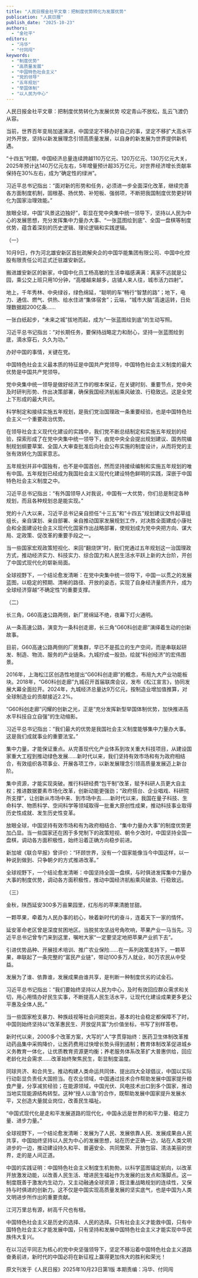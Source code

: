 ```yaml
---
title: "人民日报金社平文章：把制度优势转化为发展优势"
publication: "人民日报"
publish_date: "2025-10-23"
authors: 
  - "金社平"
editors:
  - "冯华"
  - "付同闯"
keywords:
  - "制度优势"
  - "高质量发展"
  - "中国特色社会主义"
  - "党的领导"
  - "五年规划"
  - "举国体制"
  - "以人民为中心"
---
```

人民日报金社平文章：把制度优势转化为发展优势
咬定青山不放松，乱云飞渡仍从容。

当前，世界百年变局加速演进，中国坚定不移办好自己的事，坚定不移扩大高水平对外开放，坚持以新发展理念引领高质量发展，以自身的新发展为世界提供新机遇。

“十四五”时期，中国经济总量连续跨越110万亿元、120万亿元、130万亿元大关，2025年预计达140万亿元左右，5年增量预计超35万亿元，对世界经济增长贡献率保持在30%左右，成为“确定性的绿洲”。

习近平总书记指出：“面对新的形势和任务，必须进一步全面深化改革，继续完善各方面制度机制，固根基、扬优势、补短板、强弱项，不断把我国制度优势更好转化为国家治理效能。”

放眼全球，中国“风景这边独好”，彰显在党中央集中统一领导下，坚持以人民为中心的发展思想，充分发挥集中力量办大事、“一张蓝图绘到底”、全国一盘棋等制度优势，蕴含着深刻的历史逻辑、理论逻辑和实践逻辑。


（一）

10月9日，作为河北雄安新区首批疏解央企的中国华能集团有限公司、中国中化控股有限责任公司正式迁驻雄安新区。

搬进雄安新区的新家，中国中化员工杨高敏的生活幸福感满满：离家不远就是公园，乘公交上班只用10分钟，“高楼越来越多，店铺人来人往，城市活力四射”。

地上，千年秀林、中央绿谷，绿色绵延，“聪明的车”畅行“智慧的路”；地下，电力、通信、燃气、供热、给水住进“集体宿舍”；云端，“城市大脑”高速运转，日处理数据超200亿条……

一张白纸起步，“未来之城”拔地而起，成为“一张蓝图绘到底”的生动写照。

习近平总书记指出：“对长期任务，要保持战略定力和耐心，坚持一张蓝图绘到底，滴水穿石，久久为功。”

办好中国的事情，关键在党。

中国特色社会主义最本质的特征是中国共产党领导，中国特色社会主义制度的最大优势是中国共产党领导。

党中央集中统一领导是做好经济工作的根本保证，在关键时刻、重要节点，党中央及时研判形势、作出决策部署，确保我国经济航船乘风破浪、行稳致远。这是全党上下形成的最大共识。

科学制定和接续实施五年规划，是我们党治国理政一条重要经验，也是中国特色社会主义一个重要政治优势。

在领导社会主义现代化建设的实践中，我们党不断总结制定和实施五年规划的经验，探索形成了在党中央集中统一领导下，由党中央全会提出规划建议、国务院编制规划纲要草案、全国人大审查批准后向社会公布实施的制度设计，从而将党的主张有效转化为国家意志。

五年规划并非中国独有，也不是中国首创，然而坚持接续编制和实施五年规划的唯有中国。五年规划已经成为我国社会主义现代化建设特色鲜明的实践，深嵌于中国特色社会主义制度之中。

习近平总书记指出：“有外国领导人对我说，中国有一大优势，你们总是制定各种规划，而且各种规划总是能实现。”

党的十八大以来，习近平总书记亲自担任“十三五”和“十四五”规划建议文件起草组组长，亲自谋划、亲自部署、亲自推动国家发展规划工作，对决胜全面建成小康社会和全面建设社会主义现代化国家作出战略部署，使规划成为党中央把方向、谋大局、定政策、促改革的重要手段之一。

当一些国家宏观政策短视化、来回“翻烧饼”时，我们党通过五年规划这一治国理政方式，推动经济实力、科技实力、综合国力和人民生活水平跃上新的大台阶，开创了中国式现代化的崭新局面。

全球视野下，一个结论愈发清晰：在党中央集中统一领导下，中国一以贯之的发展蓝图，以稳定的预期、清晰的路径、开放的姿态，实现了自身经济量质齐升，成为全球经济穿越“不确定性”的重要支撑。

（二）

长三角，G60高速公路两侧，新厂房绵延不绝，夜幕下灯火通明。

从一条高速公路，演变为一条科创走廊，长三角“G60科创走廊”演绎着生动的创新故事。

目前，G60高速公路两侧的厂房集群，早已不是孤立的生产空间，而是串联起研发、制造、物流、服务的产业链条。九城拧成一股劲，绘就“科创经济”的宏伟图景。

2016年，上海松江区创造性地提出“G60科创走廊”的概念，布局九大产业功能板块。2018年，“G60科创走廊”九城召开首届联席会议，发布《松江宣言》，协同发展大幕全面拉开。2024年，九城经济总量达9万亿元，按制造业增加值推算，对全球制造业的贡献接近2.2%。

“G60科创走廊”闪耀的创新之光，正是“充分发挥新型举国体制优势，加快推进高水平科技自立自强”的生动缩影。

习近平总书记指出：“我们最大的优势是我国社会主义制度能够集中力量办大事。这是我们成就事业的重要法宝。”

集中力量，才能保证重点。从完善现代化产业体系到攻关重大科技项目，从建设国家重大工程到推动绿色发展……新时代以来，我们坚持有效市场和有为政府相结合，有效组织各项事业、开展各项工作，以新发展理念引领高质量发展迈上新台阶。

集中资源，才能实现突破。推行科研经费“包干制”改革，赋予科研人员更大自主权；推进数据要素市场化改革，创新动能更强劲；“政府搭台、企业唱戏、科研院所支撑”，让创新从市场中来、到市场中去……新时代以来，我国在量子科技、生命科学、物质科学、空间科学等领域取得一批重大原创性成果，推动科技事业取得历史性成就、发生历史性变革。

放眼全球，中国坚持有效市场和有为政府相结合、“集中力量办大事”的制度优势更加凸显。当一些国家还在困于多党制下的政策短视、朝令夕改时，中国坚持全国一盘棋，调动各方面积极性，始终沿着正确方向稳步前进。

新加坡《联合早报》曾评价：“环顾世界，没有一个国家能像当今中国这样，以一种说到做到、只争朝夕的方式推进改革。”

全球视野下，一个结论愈发清晰：中国坚持全国一盘棋，与时俱进发挥集中力量办大事的制度优势，调动各方面积极性，推动中国经济航船乘风破浪、行稳致远。

（三）

金秋，陕西延安300多万亩果园里，红彤彤的苹果清脆甘甜。

一颗苹果，牵着为人民办事的初心，映着新时代的奋斗，连着天下一家的情怀。

延安革命老区曾是深度贫困地区。当脱贫攻坚战号角吹响，苹果产业一马当先。习近平总书记曾专门来到这里，嘱咐大家“一定要坚定地把苹果产业抓下去”。

引进优势品种、开展技术培训、推广农业保险……在一系列政策支持下，一颗苹果，串联起了一条完整的“富民产业链”，带动100多万人就业，80万农民从中受益。

发展为了谁、依靠谁，发展成果由谁共享，是判断一种制度优劣的试金石。

习近平总书记指出：“我们要始终坚持以人民为中心，及时有效回应群众需求和关切，用心用情办好民生实事，不断提高人民生活水平，让现代化建设成果更多更公平惠及全体人民。”

当一些国家枪支暴力、种族歧视等社会问题突出，基本的社会稳定都保障不了时，中国则始终坚持以“改革惠民生、开放促共富”为价值坐标，书写了别样答卷。

新时代以来，2000多个改革方案，大写的“人”字贯穿始终：医药卫生体制改革推动药品集中采购降价，让医药费用过快增长势头得到遏制；教育体制改革促进城乡义务教育一体化，让优质教育资源更均衡；养老服务体系改革扩大普惠供给，回应老龄化社会需求……改革始终聚焦民生，彰显制度温度。

同球共济、和合共生。推动构建人类命运共同体、提出四大全球倡议，中国以实际行动彰显负责任大国担当。在农业领域，中国通过技术合作帮助发展中国家提升粮食产量，分享减贫经验；在能源领域，中国光伏、风电技术出口到多个国家，推动当地实现能源结构转型。这种“授人以渔”的合作，既帮助发展中国家提升发展水平，又创造大量就业岗位，改善民生福祉。

“中国式现代化是走和平发展道路的现代化，中国永远是世界的和平力量、稳定力量、进步力量。”

全球视野下，一个结论愈发清晰：发展为了人民、发展依靠人民、发展成果由人民共享，中国始终坚持以人民为中心的发展思想，站在历史正确一边，站在人类文明进步的一边，推动建设持久和平、普遍安全、共同繁荣、开放包容、清洁美丽的世界，走的是人间正道。

中国的实践证明：中国特色社会主义制度生机勃勃，以科学蓝图锚定航向，以改革开放激发动能，以改善人民生活、增进民生福祉作为发展的出发点和落脚点。这一制度既善于激发内生动力，又主动融通全球资源；既注重战略规划的连续性，又保持与时俱进的创新力。这不仅是中国实现高质量发展的坚实底气，也是中国为人类文明进步所作出的重要贡献。

江河万里总有源，树高千尺也有根。

中国特色社会主义是历史的选择、人民的选择。只有社会主义才能救中国，只有中国特色社会主义才能发展中国，只有坚持和发展中国特色社会主义才能实现中华民族伟大复兴。

在以习近平同志为核心的党中央坚强领导下，坚定不移沿着中国特色社会主义道路奋勇前进，新时代的中国必将在新征程上赢得更加伟大的胜利和荣光！

原文刊发于《人民日报》2025年10月23日第1版
本期责编：冯华、付同闯
